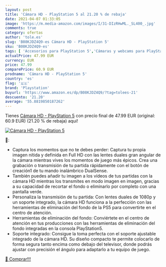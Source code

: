 ```yaml
---
layout: post
title: 'Cámara HD - PlayStation 5 al 21.20 % de rebaja'
date: 2021-04-07 01:33:05
image: 'https://m.media-amazon.com/images/I/31-DIzRHwML._SL400_.jpg'
comments: true
category: ofertas
author: 'tole.es'
slug: 'B08KJDZ4Q9-es Cámara HD - PlayStation 5'
sku: 'B08KJDZ4Q9-es'
tags: [ 'Accesorios para PlayStation 5','Cámaras y webcams para PlayStation 5','Hardware y juegos para PlayStation 5','Videojuegos','playstation', ]
actualPrice: 47.99 EUR
currency: EUR
price: 47.99
comparePrice: 60.9 EUR
prodname: 'Cámara HD - PlayStation 5'
country: 'es'
flag: '🇪🇸'
brand: 'Playstation'
buyurl: 'https://www.amazon.es/dp/B08KJDZ4Q9/?tag=tolees-21'
descuento: '21.20'
average: '55.8819850187262'
---
```


Tienes [Cámara HD - PlayStation 5](https://www.amazon.es/dp/B08KJDZ4Q9/?tag=tolees-21) con precio final de  47.99 EUR (original: 60.9 EUR) (21.20 %  de rebaja) aqui!

[![Cámara HD - PlayStation 5](https://m.media-amazon.com/images/I/31-DIzRHwML._SL400_.jpg)](https://www.amazon.es/dp/B08KJDZ4Q9/?tag=tolees-21)

🔎:

- Captura los momentos que no te debes perder: Captura tu propia imagen nítida y definida en Full HD con las lentes duales gran angular de la cámara mientras vives los momentos de juego más épicos. Crea una grabación o transmisión de tu partida rápidamente con el botón de creación1 de tu mando inalámbrico DualSense.
- También puedes añadir tu imagen a los vídeos de tus partidas con la cámara HD mientras los transmites en modo imagen en imagen, gracias a su capacidad de recortar el fondo o eliminarlo por completo con una pantalla verde.
- Personaliza la transmisión de tu partida: Con lentes duales de 1080p y un soporte integrado, la cámara HD funciona a la perfección con las herramientas de eliminación del fondo de la PS5 para convertirte en el centro de atención.
- Herramientas de eliminación del fondo: Conviértete en el centro de atención en tus producciones con las herramientas de eliminación del fondo integradas en la consola PlayStation5.
- Soporte integrado: Consigue la toma perfecta con el soporte ajustable integrado de la cámara HD. Su diseño compacto te permite colocarlo de forma segura tanto encima como debajo del televisor, donde podrás ajustar con precisión el ángulo para adaptarlo a tu equipo de juego.

[🛒 Comprar!!!](https://www.amazon.es/dp/B08KJDZ4Q9/?tag=tolees-21)
